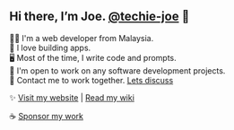 ## Hi there, I’m Joe. [@techie-joe](//github.com/techie-joe) 👋

🧑‍💻 I'm a web developer from Malaysia.  
💞️ I love building apps.  
🖥️ Most of the time, I write code and prompts.  
🌱 I'm open to work on any software development projects.  
💬 Contact me to work together. [Lets discuss](//github.com/techie-joe/techie-joe/discussions)  

✨ [Visit my website](//techie-joe.github.io) | [Read my wiki](//github.com/techie-joe/techie-joe/wiki)  

☕️ [Sponsor my work](//github.com/sponsors/techie-joe)  

<!---
techie-joe/techie-joe is a ✨ special ✨ repository because its `README.md` (this file) appears on your GitHub profile.
You can click the Preview link to take a look at your changes.
--->
